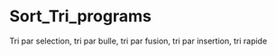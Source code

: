 # Sort_Tri_programs
 Tri par selection, tri par bulle, tri par fusion, tri par insertion, tri rapide
